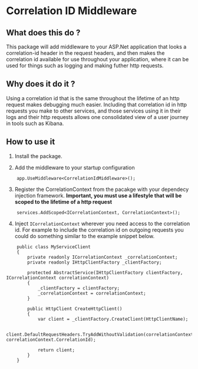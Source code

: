 # Correlation ID Middleware

## What does this do ?
This package will add middleware to your ASP.Net application that looks a correlation-id header in the request headers, and then makes the correlation id available for use throughout your application, where it can be used for things such as logging and making futher http requests.
## Why does it do it ?
Using a correlation id that is the same throughout the lifetime of an http request makes debugging much easier. Including that correlation id in http requests you make to other services, and those services using it in their logs and their http requests allows one consolidated view of a user journey in tools such as Kibana.

## How to use it 

1) Install the package.

2) Add the middleware to your startup configuration
```  
    app.UseMiddleware<CorrelationIdMiddleware>();
```
3) Register the CorrelationContext from the pacakge with your dependecy injection framework. **Important, you must use a lifestyle that will be scoped to the lifetime of a http request**
```   
    services.AddScoped<ICorrelationContext, CorrelationContext>();
```
4) Inject `ICorrelationContext` wherever you need access to the correlation id. For example to include the correlation id on outgoing requests you could do something similar to the example snippet below.
```
	public class MyServiceClient
	{
		private readonly ICorrelationContext _correlationContext;
		private readonly IHttpClientFactory _clientFactory;

		protected AbstractService(IHttpClientFactory clientFactory, ICorrelationContext correlationContext)
		{
			_clientFactory = clientFactory;
			_correlationContext = correlationContext;
		}

		public HttpClient CreateHttpClient()
		{
			var client = _clientFactory.CreateClient(HttpClientName);

			client.DefaultRequestHeaders.TryAddWithoutValidation(correlationContext.HeaderKey, correlationContext.CorrelationId);

			return client;
		}
    }
```
